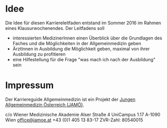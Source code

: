 

# Idee
Die Idee für diesen Karriereleitfaden entstand im Sommer 2016 im Rahmen eines Klausurwochenendes. Der Leitfadens soll
- interessierten MedizinerInnen einen Überblick über die Grundlagen des Faches und die Möglichkeiten in der Allgemeinmedizin geben
- ÄrztInnen in Ausbildung die Möglichkeit geben, maximal von ihrer Ausbildung zu profitieren
- eine Hilfestellung für die Frage "was mach ich nach der Ausbildung" sein
# Impressum
Der Karriereguide Allgemeinmedizin ist ein Projekt der [Jungen Allgemeinmedizin Österreich (JAMÖ)](https://jamoe.at).

c/o Wiener Medizinische Akademie Alser Straße 4
UniCampus 1.17 
A-1090 Wien
[office@jamoe.at](mailto:office@jamoe.at)
+43 (0)1 405 13 83-17
ZVR-Zahl: 80540015


